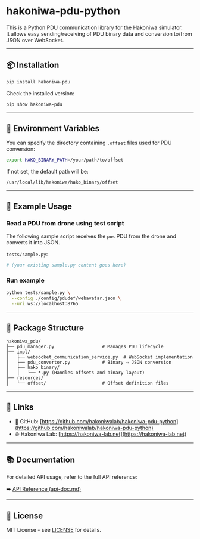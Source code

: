 # hakoniwa-pdu-python

This is a Python PDU communication library for the Hakoniwa simulator.  
It allows easy sending/receiving of PDU binary data and conversion to/from JSON over WebSocket.

---

## 📦 Installation

```bash
pip install hakoniwa-pdu
```

Check the installed version:

```bash
pip show hakoniwa-pdu
```

---

## 🔧 Environment Variables

You can specify the directory containing `.offset` files used for PDU conversion:

```bash
export HAKO_BINARY_PATH=/your/path/to/offset
```

If not set, the default path will be:

```
/usr/local/lib/hakoniwa/hako_binary/offset
```

---

## 🚀 Example Usage

### Read a PDU from drone using test script

The following sample script receives the `pos` PDU from the drone and converts it into JSON.

`tests/sample.py`:

```python
# (your existing sample.py content goes here)
```

### Run example

```bash
python tests/sample.py \
  --config ./config/pdudef/webavatar.json \
  --uri ws://localhost:8765
```

---

## 📁 Package Structure

```
hakoniwa_pdu/
├── pdu_manager.py                  # Manages PDU lifecycle
├── impl/
│   ├── websocket_communication_service.py  # WebSocket implementation
│   ├── pdu_convertor.py            # Binary ⇔ JSON conversion
│   ├── hako_binary/
│   │   └── *.py (Handles offsets and binary layout)
├── resources/
│   └── offset/                     # Offset definition files
```

---

## 🔗 Links

* 📘 GitHub: [https://github.com/hakoniwalab/hakoniwa-pdu-python](https://github.com/hakoniwalab/hakoniwa-pdu-python)
* 🌐 Hakoniwa Lab: [https://hakoniwa-lab.net](https://hakoniwa-lab.net)

---

## 📚 Documentation

For detailed API usage, refer to the full API reference:

➡️ [API Reference (api-doc.md)](./api-doc.md)

---

## 📜 License

MIT License - see [LICENSE](./LICENSE) for details.

